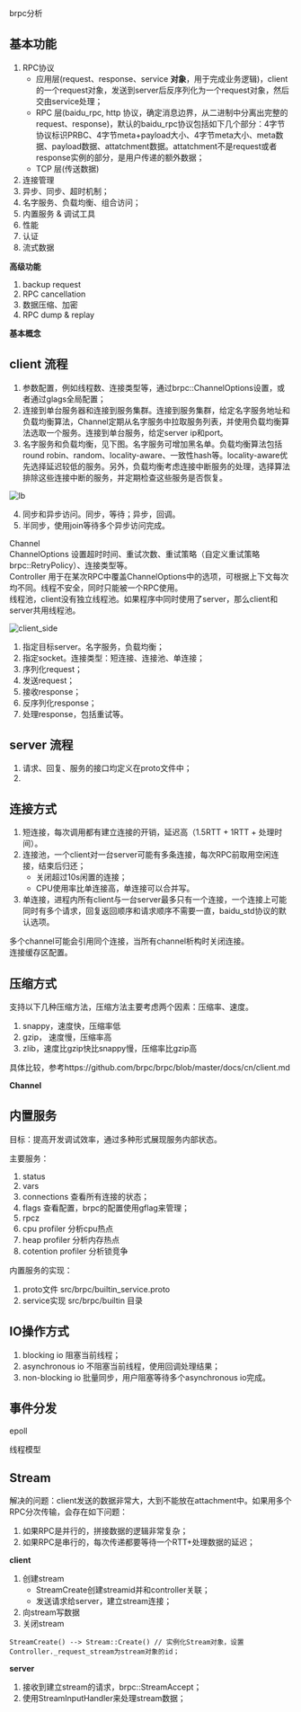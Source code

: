 brpc分析

## 基本功能

1. RPC协议
    - 应用层(request、response、service **对象**，用于完成业务逻辑)，client的一个request对象，发送到server后反序列化为一个request对象，然后交由service处理；
    - RPC 层(baidu_rpc, http 协议，确定消息边界，从二进制中分离出完整的request、response)，默认的baidu_rpc协议包括如下几个部分：4字节协议标识PRBC、4字节meta+payload大小、4字节meta大小、meta数据、payload数据、attatchment数据。attatchment不是request或者response实例的部分，是用户传递的额外数据；
    - TCP 层(传送数据)
2. 连接管理
3. 异步、同步、超时机制；
4. 名字服务、负载均衡、组合访问；
5. 内置服务 & 调试工具
6. 性能
7. 认证
8. 流式数据

**高级功能**

1. backup request
2. RPC cancellation
3. 数据压缩、加密
4. RPC dump & replay


**基本概念**


## client 流程

1. 参数配置，例如线程数、连接类型等，通过brpc::ChannelOptions设置，或者通过glags全局配置；
2. 连接到单台服务器和连接到服务集群。连接到服务集群，给定名字服务地址和负载均衡算法，Channel定期从名字服务中拉取服务列表，并使用负载均衡算法选取一个服务。连接到单台服务，给定server ip和port。
3. 名字服务和负载均衡，见下图。名字服务可增加黑名单。负载均衡算法包括round robin、random、locality-aware、一致性hash等。locality-aware优先选择延迟较低的服务。另外，负载均衡考虑连接中断服务的处理，选择算法排除这些连接中断的服务，并定期检查这些服务是否恢复。

![lb](https://github.com/brpc/brpc/blob/master/docs/images/lb.png)

4. 同步和异步访问。同步，等待；异步，回调。
5. 半同步，使用join等待多个异步访问完成。


Channel    
ChannelOptions 设置超时时间、重试次数、重试策略（自定义重试策略brpc::RetryPolicy）、连接类型等。     
Controller 用于在某次RPC中覆盖ChannelOptions中的选项，可根据上下文每次均不同。线程不安全，同时只能被一个RPC使用。    
线程池，client没有独立线程池。如果程序中同时使用了server，那么client和server共用线程池。    

![client_side](https://github.com/brpc/brpc/blob/master/docs/images/client_side.png)

1. 指定目标server。名字服务，负载均衡；
2. 指定socket。连接类型：短连接、连接池、单连接；
3. 序列化request；
4. 发送request；
5. 接收response；
6. 反序列化response；
7. 处理response，包括重试等。

## server 流程

1. 请求、回复、服务的接口均定义在proto文件中；
2. 

## 连接方式

1. 短连接，每次调用都有建立连接的开销，延迟高（1.5RTT + 1RTT + 处理时间）。
2. 连接池，一个client对一台server可能有多条连接，每次RPC前取用空闲连接，结束后归还；
    - 关闭超过10s闲置的连接；
    - CPU使用率比单连接高，单连接可以合并写。
3. 单连接，进程内所有client与一台server最多只有一个连接，一个连接上可能同时有多个请求，回复返回顺序和请求顺序不需要一直，baidu_std协议的默认选项。


多个channel可能会引用同个连接，当所有channel析构时关闭连接。    
连接缓存区配置。    


## 压缩方式

支持以下几种压缩方法，压缩方法主要考虑两个因素：压缩率、速度。

1. snappy，速度快，压缩率低
2. gzip， 速度慢，压缩率高
3. zlib，速度比gzip快比snappy慢，压缩率比gzip高

具体比较，参考https://github.com/brpc/brpc/blob/master/docs/cn/client.md


**Channel**



## 内置服务

目标：提高开发调试效率，通过多种形式展现服务内部状态。

主要服务：
1. status
2. vars
3. connections 查看所有连接的状态；
4. flags 查看配置，brpc的配置使用gflag来管理；
5. rpcz
6. cpu profiler 分析cpu热点
7. heap profiler 分析内存热点
8. cotention profiler 分析锁竞争


内置服务的实现：
1. proto文件 src/brpc/builtin_service.proto
2. service实现 src/brpc/builtin 目录


## IO操作方式

1. blocking io 阻塞当前线程；
2. asynchronous io 不阻塞当前线程，使用回调处理结果；
3. non-blocking io 批量同步，用户阻塞等待多个asynchronous io完成。


## 事件分发

epoll

线程模型

## Stream

解决的问题：client发送的数据非常大，大到不能放在attachment中。如果用多个RPC分次传输，会存在如下问题：
1. 如果RPC是并行的，拼接数据的逻辑非常复杂；
2. 如果RPC是串行的，每次传递都要等待一个RTT+处理数据的延迟；


**client** 

1. 创建stream
    - StreamCreate创建streamid并和controller关联；
    - 发送请求给server，建立stream连接；
2. 向stream写数据
3. 关闭stream

```
StreamCreate() --> Stream::Create() // 实例化Stream对象，设置Controller._request_stream为stream对象的id；
```

**server**

1. 接收到建立stream的请求，brpc::StreamAccept；
2. 使用StreamInputHandler来处理stream数据；


